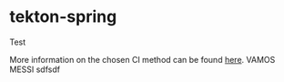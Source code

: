 # tekton-spring

Test

More information on the chosen CI method can be found [here](https://github.com/kenshinbon/tekton-spring/blob/main/CI.md).
VAMOS MESSI 
sdfsdf
